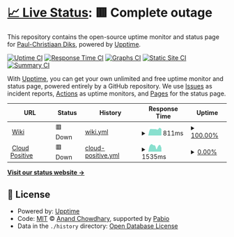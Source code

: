 # [📈 Live Status](https://pcdiks.github.io/upptime): <!--live status--> **🟥 Complete outage**

This repository contains the open-source uptime monitor and status page for [Paul-Christiaan Diks](https://pcdiks.github.io/upptime), powered by [Upptime](https://github.com/upptime/upptime).

[![Uptime CI](https://github.com/pcdiks/upptime/workflows/Uptime%20CI/badge.svg)](https://github.com/pcdiks/upptime/actions?query=workflow%3A%22Uptime+CI%22)
[![Response Time CI](https://github.com/pcdiks/upptime/workflows/Response%20Time%20CI/badge.svg)](https://github.com/pcdiks/upptime/actions?query=workflow%3A%22Response+Time+CI%22)
[![Graphs CI](https://github.com/pcdiks/upptime/workflows/Graphs%20CI/badge.svg)](https://github.com/pcdiks/upptime/actions?query=workflow%3A%22Graphs+CI%22)
[![Static Site CI](https://github.com/pcdiks/upptime/workflows/Static%20Site%20CI/badge.svg)](https://github.com/pcdiks/upptime/actions?query=workflow%3A%22Static+Site+CI%22)
[![Summary CI](https://github.com/pcdiks/upptime/workflows/Summary%20CI/badge.svg)](https://github.com/pcdiks/upptime/actions?query=workflow%3A%22Summary+CI%22)

With [Upptime](https://upptime.js.org), you can get your own unlimited and free uptime monitor and status page, powered entirely by a GitHub repository. We use [Issues](https://github.com/pcdiks/upptime/issues) as incident reports, [Actions](https://github.com/pcdiks/upptime/actions) as uptime monitors, and [Pages](https://pcdiks.github.io/upptime) for the status page.

<!--start: status pages-->
<!-- This summary is generated by Upptime (https://github.com/upptime/upptime) -->
<!-- Do not edit this manually, your changes will be overwritten -->
<!-- prettier-ignore -->
| URL | Status | History | Response Time | Uptime |
| --- | ------ | ------- | ------------- | ------ |
| <img alt="" src="https://icons.duckduckgo.com/ip3/wiki.kisrow.nl.ico" height="13"> [Wiki](https://wiki.kisrow.nl/index.php/Speciaal:Blank) | 🟥 Down | [wiki.yml](https://github.com/pcdiks/upptime/commits/HEAD/history/wiki.yml) | <details><summary><img alt="Response time graph" src="./graphs/wiki/response-time-week.png" height="20"> 811ms</summary><br><a href="https://pcdiks.github.io/upptime/history/wiki"><img alt="Response time 1191" src="https://img.shields.io/endpoint?url=https%3A%2F%2Fraw.githubusercontent.com%2Fpcdiks%2Fupptime%2FHEAD%2Fapi%2Fwiki%2Fresponse-time.json"></a><br><a href="https://pcdiks.github.io/upptime/history/wiki"><img alt="24-hour response time 611" src="https://img.shields.io/endpoint?url=https%3A%2F%2Fraw.githubusercontent.com%2Fpcdiks%2Fupptime%2FHEAD%2Fapi%2Fwiki%2Fresponse-time-day.json"></a><br><a href="https://pcdiks.github.io/upptime/history/wiki"><img alt="7-day response time 811" src="https://img.shields.io/endpoint?url=https%3A%2F%2Fraw.githubusercontent.com%2Fpcdiks%2Fupptime%2FHEAD%2Fapi%2Fwiki%2Fresponse-time-week.json"></a><br><a href="https://pcdiks.github.io/upptime/history/wiki"><img alt="30-day response time 1191" src="https://img.shields.io/endpoint?url=https%3A%2F%2Fraw.githubusercontent.com%2Fpcdiks%2Fupptime%2FHEAD%2Fapi%2Fwiki%2Fresponse-time-month.json"></a><br><a href="https://pcdiks.github.io/upptime/history/wiki"><img alt="1-year response time 1191" src="https://img.shields.io/endpoint?url=https%3A%2F%2Fraw.githubusercontent.com%2Fpcdiks%2Fupptime%2FHEAD%2Fapi%2Fwiki%2Fresponse-time-year.json"></a></details> | <details><summary><a href="https://pcdiks.github.io/upptime/history/wiki">100.00%</a></summary><a href="https://pcdiks.github.io/upptime/history/wiki"><img alt="All-time uptime 99.91%" src="https://img.shields.io/endpoint?url=https%3A%2F%2Fraw.githubusercontent.com%2Fpcdiks%2Fupptime%2FHEAD%2Fapi%2Fwiki%2Fuptime.json"></a><br><a href="https://pcdiks.github.io/upptime/history/wiki"><img alt="24-hour uptime 100.00%" src="https://img.shields.io/endpoint?url=https%3A%2F%2Fraw.githubusercontent.com%2Fpcdiks%2Fupptime%2FHEAD%2Fapi%2Fwiki%2Fuptime-day.json"></a><br><a href="https://pcdiks.github.io/upptime/history/wiki"><img alt="7-day uptime 100.00%" src="https://img.shields.io/endpoint?url=https%3A%2F%2Fraw.githubusercontent.com%2Fpcdiks%2Fupptime%2FHEAD%2Fapi%2Fwiki%2Fuptime-week.json"></a><br><a href="https://pcdiks.github.io/upptime/history/wiki"><img alt="30-day uptime 99.91%" src="https://img.shields.io/endpoint?url=https%3A%2F%2Fraw.githubusercontent.com%2Fpcdiks%2Fupptime%2FHEAD%2Fapi%2Fwiki%2Fuptime-month.json"></a><br><a href="https://pcdiks.github.io/upptime/history/wiki"><img alt="1-year uptime 99.91%" src="https://img.shields.io/endpoint?url=https%3A%2F%2Fraw.githubusercontent.com%2Fpcdiks%2Fupptime%2FHEAD%2Fapi%2Fwiki%2Fuptime-year.json"></a></details>
| <img alt="" src="https://icons.duckduckgo.com/ip3/hmw.usp.mybluehost.me.ico" height="13"> [Cloud Positive](https://hmw.usp.mybluehost.me/website_68995975/) | 🟥 Down | [cloud-positive.yml](https://github.com/pcdiks/upptime/commits/HEAD/history/cloud-positive.yml) | <details><summary><img alt="Response time graph" src="./graphs/cloud-positive/response-time-week.png" height="20"> 1535ms</summary><br><a href="https://pcdiks.github.io/upptime/history/cloud-positive"><img alt="Response time 1327" src="https://img.shields.io/endpoint?url=https%3A%2F%2Fraw.githubusercontent.com%2Fpcdiks%2Fupptime%2FHEAD%2Fapi%2Fcloud-positive%2Fresponse-time.json"></a><br><a href="https://pcdiks.github.io/upptime/history/cloud-positive"><img alt="24-hour response time 1058" src="https://img.shields.io/endpoint?url=https%3A%2F%2Fraw.githubusercontent.com%2Fpcdiks%2Fupptime%2FHEAD%2Fapi%2Fcloud-positive%2Fresponse-time-day.json"></a><br><a href="https://pcdiks.github.io/upptime/history/cloud-positive"><img alt="7-day response time 1535" src="https://img.shields.io/endpoint?url=https%3A%2F%2Fraw.githubusercontent.com%2Fpcdiks%2Fupptime%2FHEAD%2Fapi%2Fcloud-positive%2Fresponse-time-week.json"></a><br><a href="https://pcdiks.github.io/upptime/history/cloud-positive"><img alt="30-day response time 1327" src="https://img.shields.io/endpoint?url=https%3A%2F%2Fraw.githubusercontent.com%2Fpcdiks%2Fupptime%2FHEAD%2Fapi%2Fcloud-positive%2Fresponse-time-month.json"></a><br><a href="https://pcdiks.github.io/upptime/history/cloud-positive"><img alt="1-year response time 1327" src="https://img.shields.io/endpoint?url=https%3A%2F%2Fraw.githubusercontent.com%2Fpcdiks%2Fupptime%2FHEAD%2Fapi%2Fcloud-positive%2Fresponse-time-year.json"></a></details> | <details><summary><a href="https://pcdiks.github.io/upptime/history/cloud-positive">0.00%</a></summary><a href="https://pcdiks.github.io/upptime/history/cloud-positive"><img alt="All-time uptime 68.21%" src="https://img.shields.io/endpoint?url=https%3A%2F%2Fraw.githubusercontent.com%2Fpcdiks%2Fupptime%2FHEAD%2Fapi%2Fcloud-positive%2Fuptime.json"></a><br><a href="https://pcdiks.github.io/upptime/history/cloud-positive"><img alt="24-hour uptime 0.00%" src="https://img.shields.io/endpoint?url=https%3A%2F%2Fraw.githubusercontent.com%2Fpcdiks%2Fupptime%2FHEAD%2Fapi%2Fcloud-positive%2Fuptime-day.json"></a><br><a href="https://pcdiks.github.io/upptime/history/cloud-positive"><img alt="7-day uptime 0.00%" src="https://img.shields.io/endpoint?url=https%3A%2F%2Fraw.githubusercontent.com%2Fpcdiks%2Fupptime%2FHEAD%2Fapi%2Fcloud-positive%2Fuptime-week.json"></a><br><a href="https://pcdiks.github.io/upptime/history/cloud-positive"><img alt="30-day uptime 68.21%" src="https://img.shields.io/endpoint?url=https%3A%2F%2Fraw.githubusercontent.com%2Fpcdiks%2Fupptime%2FHEAD%2Fapi%2Fcloud-positive%2Fuptime-month.json"></a><br><a href="https://pcdiks.github.io/upptime/history/cloud-positive"><img alt="1-year uptime 68.21%" src="https://img.shields.io/endpoint?url=https%3A%2F%2Fraw.githubusercontent.com%2Fpcdiks%2Fupptime%2FHEAD%2Fapi%2Fcloud-positive%2Fuptime-year.json"></a></details>

<!--end: status pages-->

[**Visit our status website →**](https://pcdiks.github.io/upptime)

## 📄 License

- Powered by: [Upptime](https://github.com/upptime/upptime)
- Code: [MIT](./LICENSE) © [Anand Chowdhary](https://anandchowdhary.com), supported by [Pabio](https://pabio.com)
- Data in the `./history` directory: [Open Database License](https://opendatacommons.org/licenses/odbl/1-0/)
